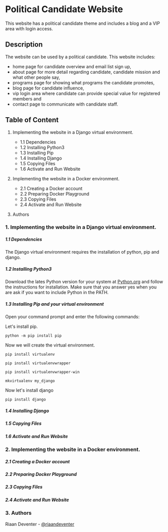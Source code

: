# Political Candidate Website

This website has a political candidate theme and includes a blog and a VIP area with login access.

## Description

The website can be used by a political candidate. This website includes:
* home page for candidate overview and email list sign up,
* about page for more detail regarding candidate, candidate mission and what other people say,
* programs page for showing what programs the candidate promotes, 
* blog page for candidate influence,
* vip login area where candidate can provide special value for registered members and
* contact page to communicate with candidate staff.

## Table of Content
1.  Implementing the website in a Django virtual environment.
    - 1.1   Dependencies
    - 1.2   Installing Python3
    - 1.3   Installing Pip
    - 1.4   Installing Django
    - 1.5   Copying Files
    - 1.6   Activate and Run Website
             
2.  Implementing the website in a Docker environment.
    - 2.1   Creating a Docker account
    - 2.2   Preparing Docker Playground
    - 2.3   Copying Files
    - 2.4   Activate and Run Website
  
3.  Authors

### 1.  Implementing the website in a Django virtual environment.

##### 1.1   Dependencies

The Django virtual environment requires the installation of python, pip and django.

##### 1.2   Installing Python3

Download the lates Python version for your system at [Python.org](https://www.python.org/downloads/) and follow the instructions for installation.  Make sure that you
answer yes when you are ask if you want to include Python in the PATH.

##### 1.3   Installing Pip and your virtual environment

Open your command prompt and enter the following commands:

Let's install pip.
```
python -m pip install pip
```
Now we will create the virtual environment.
```
pip install virtualenv
```
```
pip install virtualenvwrapper
```
```
pip install virtualenvwrapper-win
```
```
mkvirtualenv my_django
```
Now let's install django
```
pip install django
```

##### 1.4   Installing Django

##### 1.5   Copying Files

##### 1.6   Activate and Run Website

### 2.  Implementing the website in a Docker environment.

##### 2.1   Creating a Docker account

##### 2.2   Preparing Docker Playground

##### 2.3   Copying Files

##### 2.4   Activate and Run Website

### 3.  Authors

Riaan Deventer  - [@riaandeventer](https://twitter.com/riaandeventer)
